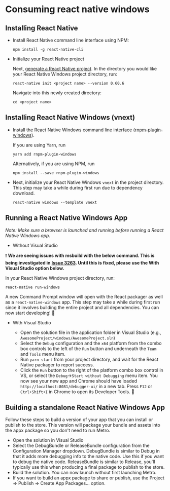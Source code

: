 
# Consuming react native windows

## Installing React Native

- Install React Native command line interface using NPM:
  ```
  npm install -g react-native-cli
  ```
- Initialize your React Native project

  Next, [generate a React Native project](http://facebook.github.io/react-native/docs/getting-started.html#creating-a-new-application). In the directory you would like your React Native Windows project directory, run:
  ```
  react-native init <project name> --version 0.60.6
  ```
  Navigate into this newly created directory:
  ```
  cd <project name>
  ```

## Installing React Native Windows (vnext)

* Install the React Native Windows command line interface ([rnpm-plugin-windows](https://www.npmjs.com/package/rnpm-plugin-windows)).

  If you are using Yarn, run
  ```
  yarn add rnpm-plugin-windows
  ```
  Alternatively, if you are using NPM, run
  ```
  npm install --save rnpm-plugin-windows
  ```

* Next, initialize your React Native Windows `vnext` in the project directory. This step may take a while during first run due to dependency download.
  ```
  react-native windows --template vnext
  ```

## Running a React Native Windows App

*Note: Make sure a browser is launched and running before running a React Native Windows app.*

- Without Visual Studio

:exclamation: **We are seeing issues with msbuild with the below command. This is being investigated in [Issue 3263](https://github.com/microsoft/react-native-windows/issues/3263). Until this is fixed, please use the With Visual Studio option below.**

  In your React Native Windows project directory, run:
  ```
  react-native run-windows
  ```
  A new Command Prompt window will open with the React packager as well as a `react-native-windows` app. This step may take a while during first run since it involves building the entire project and all dependencies. You can now start developing! :tada:

- With Visual Studio

   - Open the solution file in the application folder in Visual Studio (e.g., `AwesomeProject/windows/AwesomeProject.sln`)
   - Select the `Debug` configuration and the `x64` platform from the combo box controls to the left of the `Run` button and underneath the `Team` and `Tools` menu item.
   - Run `yarn start` from your project directory, and wait for the React Native packager to report success.
   - Click the `Run` button to the right of the platform combo box control in VS, or select the `Debug`->`Start without Debugging` menu item. You now see your new app and Chrome should have loaded `http://localhost:8081/debugger-ui/` in a new tab. Press `F12` or `Ctrl+Shift+I` in Chrome to open its Developer Tools. :tada:

## Building a standalone React Native Windows App
Follow these steps to build a version of your app that you can install or publish to the store.  This version will package your bundle and assets into the appx package so you don't need to run Metro.

- Open the solution in Visual Studio
- Select the DebugBundle or ReleaseBundle configuration from the Configuration Manager dropdown.  DebugBundle is similar to Debug in that it adds more debugging info to the native code.  Use this if you want to debug the native code.  ReleaseBundle is similar to Release, you'll typically use this when producing a final package to publish to the store.
- Build the solution.  You can now launch without first launching Metro.
- If you want to build an appx package to share or publish, use the Project => Publish => Create App Packages... option.